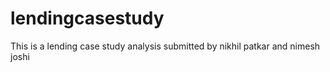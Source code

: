 # lendingcasestudy
This is a lending case study analysis submitted by nikhil patkar and nimesh joshi
